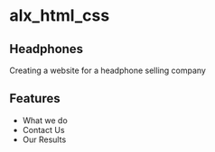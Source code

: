 # alx_html_css

## Headphones
Creating a website for a headphone selling company

## Features
- What we do
- Contact Us
- Our Results

